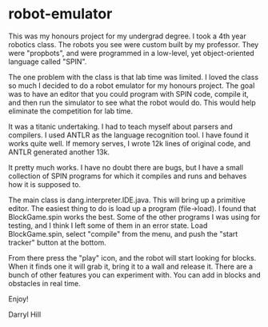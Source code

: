 # robot-emulator

This was my honours project for my undergrad degree. I took a 4th year robotics class. The robots you see were custom built
by my professor. They were "propbots", and were programmed in a low-level, yet object-oriented language called "SPIN".

The one problem with the class is that lab time was limited. I loved the class so much I decided to do a robot emulator for 
my honours project. The goal was to have an editor that you could program with SPIN code, compile it, and then run the simulator 
to see what the robot would do. This would help eliminate the competition for lab time. 

It was a titanic undertaking. I had to teach myself about parsers and compilers. I used ANTLR as the language recognition tool. 
I have found it works quite well. If memory serves, I wrote 12k lines of original code, and ANTLR generated another 13k. 

It pretty much works. I have no doubt there are bugs, but I have a small collection of SPIN programs for which it compiles and
runs and behaves how it is supposed to. 

The main class is dang.interpreter.IDE.java. This will bring up a primitive editor. The easiest thing to do is load up a
program (file->load). I found that BlockGame.spin works the best. Some of the other programs I was using for testing, and I 
think I left some of them in an error state. Load BlockGame.spin, select "compile" from the menu, and push the "start tracker" 
button at the bottom. 

From there press the "play" icon, and the robot will start looking for blocks. When it finds one it will grab it, bring it to
a wall and release it. There are a bunch of other features you can experiment with. You can add in blocks and obstacles in
real time. 

Enjoy!

Darryl Hill
